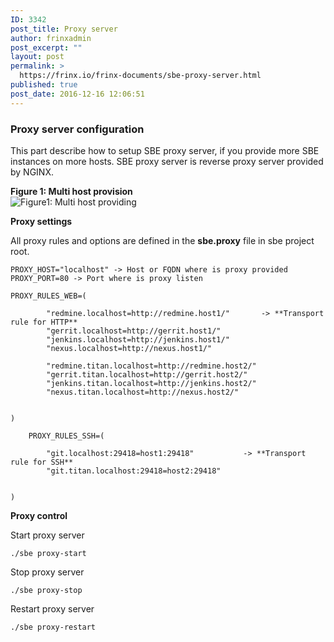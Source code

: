 ```yaml
---
ID: 3342
post_title: Proxy server
author: frinxadmin
post_excerpt: ""
layout: post
permalink: >
  https://frinx.io/frinx-documents/sbe-proxy-server.html
published: true
post_date: 2016-12-16 12:06:51
---
```

### Proxy server configuration

This part describe how to setup SBE proxy server, if you provide more SBE instances on more hosts. SBE proxy server is reverse proxy server provided by NGINX.

**Figure 1: Multi host provision**  
![Figure1: Multi host providing][1]

**Proxy settings**

All proxy rules and options are defined in the **sbe.proxy** file in sbe project root.

    PROXY_HOST="localhost" -> Host or FQDN where is proxy provided PROXY_PORT=80 -> Port where is proxy listen
    
    PROXY_RULES_WEB=(
    
            "redmine.localhost=http://redmine.host1/"       -> **Transport rule for HTTP**
            "gerrit.localhost=http://gerrit.host1/"
            "jenkins.localhost=http://jenkins.host1/"
            "nexus.localhost=http://nexus.host1/"
    
            "redmine.titan.localhost=http://redmine.host2/"
            "gerrit.titan.localhost=http://gerrit.host2/"
            "jenkins.titan.localhost=http://jenkins.host2/"
            "nexus.titan.localhost=http://nexus.host2/"
    
    
    )
    
        PROXY_RULES_SSH=(
    
            "git.localhost:29418=host1:29418"           -> **Transport rule for SSH**
            "git.titan.localhost:29418=host2:29418"
    
    
    )
    

**Proxy control**

Start proxy server

    ./sbe proxy-start
    

Stop proxy server

    ./sbe proxy-stop
    

Restart proxy server

    ./sbe proxy-restart

 [1]: https://gerrit.frinx.io/plugins/gitblit/raw/sbe-doc.git/master/3-multi-host.png